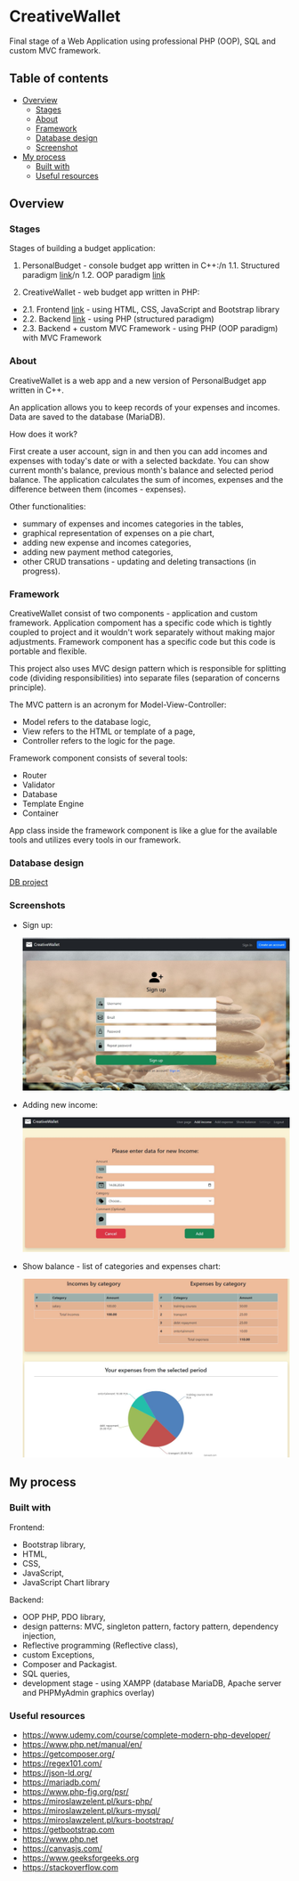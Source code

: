 # CreativeWallet

Final stage of a Web Application using professional PHP (OOP), SQL and custom MVC framework.

## Table of contents

- [Overview](#overview)
  - [Stages](#stages)
  - [About](#about)
  - [Framework](#framework)
  - [Database design](#database-design)
  - [Screenshot](#screenshot)
- [My process](#my-process)
  - [Built with](#built-with)
  - [Useful resources](#useful-resources)

## Overview

### Stages

Stages of building a budget application:

1. PersonalBudget - console budget app written in C++:/n
   1.1. Structured paradigm [link](https://github.com/mateusz-przybyla/PersonalBudget_Structured)/n
   1.2. OOP paradigm [link](https://github.com/mateusz-przybyla/PersonalBudget_ObjectOriented)

2. CreativeWallet - web budget app written in PHP:

- 2.1. Frontend [link](https://github.com/mateusz-przybyla/CreativeWallet_FE) - using HTML, CSS, JavaScript and Bootstrap library
- 2.2. Backend [link](https://github.com/mateusz-przybyla/CreativeWallet_FE_BE) - using PHP (structured paradigm)
- 2.3. Backend + custom MVC Framework - using PHP (OOP paradigm) with MVC Framework

### About

CreativeWallet is a web app and a new version of PersonalBudget app written in C++.

An application allows you to keep records of your expenses and incomes.
Data are saved to the database (MariaDB).

How does it work?

First create a user account, sign in and then you can add incomes and expenses with today's date or with a selected backdate.
You can show current month's balance, previous month's balance and selected period balance. The application calculates the sum of incomes, expenses and the difference between them (incomes - expenses).

Other functionalities:

- summary of expenses and incomes categories in the tables,
- graphical representation of expenses on a pie chart,
- adding new expense and incomes categories,
- adding new payment method categories,
- other CRUD transations - updating and deleting transactions (in progress).

### Framework

CreativeWallet consist of two components - application and custom framework. Application compoment has a specific code which is tightly coupled to project and it wouldn't work separately without making major adjustments. Framework component has a specific code but this code is portable and flexible.

This project also uses MVC design pattern which is responsible for splitting code (dividing responsibilities) into separate files (separation of concerns principle).

The MVC pattern is an acronym for Model-View-Controller:

- Model refers to the database logic,
- View refers to the HTML or template of a page,
- Controller refers to the logic for the page.

Framework component consists of several tools:

- Router
- Validator
- Database
- Template Engine
- Container

App class inside the framework component is like a glue for the available tools and utilizes every tools in our framework.

### Database design

[DB project](https://github.com/mateusz-przybyla/CreativeWallet_FE_BE/blob/main/DB_project.pdf)

### Screenshots

- Sign up:

  ![](/readme/sign_up.jpg)

- Adding new income:

  ![](/readme/add_income.jpg)

- Show balance - list of categories and expenses chart:

  ![](/readme/show_balance.jpg)

## My process

### Built with

Frontend:

- Bootstrap library,
- HTML,
- CSS,
- JavaScript,
- JavaScript Chart library

Backend:

- OOP PHP, PDO library,
- design patterns: MVC, singleton pattern, factory pattern, dependency injection,
- Reflective programming (Reflective class),
- custom Exceptions,
- Composer and Packagist.
- SQL queries,
- development stage - using XAMPP (database MariaDB, Apache server and PHPMyAdmin graphics overlay)

### Useful resources

- https://www.udemy.com/course/complete-modern-php-developer/
- https://www.php.net/manual/en/
- https://getcomposer.org/
- https://regex101.com/
- https://json-ld.org/
- https://mariadb.com/
- https://www.php-fig.org/psr/
- https://miroslawzelent.pl/kurs-php/
- https://miroslawzelent.pl/kurs-mysql/
- https://miroslawzelent.pl/kurs-bootstrap/
- https://getbootstrap.com
- https://www.php.net
- https://canvasjs.com/
- https://www.geeksforgeeks.org
- https://stackoverflow.com
